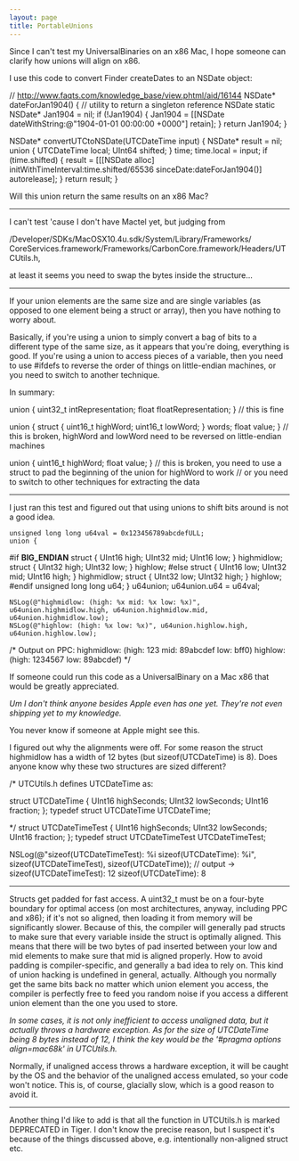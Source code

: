 ```yaml
---
layout: page
title: PortableUnions
---
```




Since I can't test my UniversalBinaries on an x86 Mac, I hope someone can clarify how unions will align on x86.

I use this code to convert Finder createDates to an NSDate object:

    

// http://www.faqts.com/knowledge_base/view.phtml/aid/16144
NSDate* dateForJan1904() {              // utility to return a singleton reference NSDate
        static NSDate* Jan1904 = nil;
        if (!Jan1904) {
                Jan1904 = [[NSDate dateWithString:@"1904-01-01 00:00:00 +0000"] retain];
        }
        return Jan1904;
}

NSDate* convertUTCtoNSDate(UTCDateTime input) {
        NSDate* result = nil;
        union {
                UTCDateTime local;
                UInt64 shifted;
        } time;
        time.local = input;
        if (time.shifted) {
                result = [[[NSDate alloc] initWithTimeInterval:time.shifted/65536
                        sinceDate:dateForJan1904()] autorelease];
        }
        return result;
}



Will this union return the same results on an x86 Mac?

----

I can't test 'cause I don't have Mactel yet, but judging from

/Developer/SDKs/MacOSX10.4u.sdk/System/Library/Frameworks/
CoreServices.framework/Frameworks/CarbonCore.framework/Headers/UTCUtils.h,

at least it seems you need to swap the bytes inside the structure...

----

If your union elements are the same size and are single variables (as opposed to one element being a struct or array), then you have nothing to worry about.

Basically, if you're using a union to simply convert a bag of bits to a different type of the same size, as it appears that you're doing, everything is good. If you're using a union to access pieces of a variable, then you need to use #ifdefs to reverse the order of things on little-endian machines, or you need to switch to another technique.

In summary:
    
union {
   uint32_t intRepresentation;
   float floatRepresentation;
} // this is fine

union {
   struct {
      uint16_t highWord;
      uint16_t lowWord;
   } words;
   float value;
} // this is broken, highWord and lowWord need to be reversed on little-endian machines

union {
   uint16_t highWord;
   float value;
} // this is broken, you need to use a struct to pad the beginning of the union for highWord to work
  // or you need to switch to other techniques for extracting the data


----

I just ran this test and figured out that using unions to shift bits around is not a good idea.

    
	unsigned long long u64val = 0x123456789abcdefULL;
	union {
#if __BIG_ENDIAN__ 
		struct {
			UInt16 high;
			UInt32 mid;
			UInt16 low;
		} highmidlow;
		struct {
			UInt32 high;
			UInt32 low;
		} highlow; 
#else
		struct {
			UInt16 low;
			UInt32 mid;
			UInt16 high;
		} highmidlow;
		struct {
			UInt32 low;
			UInt32 high;
		} highlow; 
#endif
		unsigned long long u64;
	} u64union;
	u64union.u64 = u64val;
	
	NSLog(@"highmidlow: (high: %x mid: %x low: %x)", u64union.highmidlow.high, u64union.highmidlow.mid, u64union.highmidlow.low);
	NSLog(@"highlow: (high: %x low: %x)", u64union.highlow.high, u64union.highlow.low);

/*
    Output on PPC:
        highmidlow: (high: 123 mid: 89abcdef low: bff0)
        highlow: (high: 1234567 low: 89abcdef)
*/



If someone could run this code as a UniversalBinary on a Mac x86 that would be greatly appreciated.

*Um I don't think anyone besides Apple even has one yet. They're not even shipping yet to my knowledge.*

You never know if someone at Apple might see this.

I figured out why the alignments were off. For some reason the struct     highmidlow has a width of 12 bytes (but sizeof(UTCDateTime) is 8).
Does anyone know why these two structures are sized different?

    
/*
    UTCUtils.h defines UTCDateTime as:

struct UTCDateTime {
  UInt16              highSeconds;
  UInt32              lowSeconds;
  UInt16              fraction;
};
typedef struct UTCDateTime              UTCDateTime;

*/
struct UTCDateTimeTest {
  UInt16              highSeconds;
  UInt32              lowSeconds;
  UInt16              fraction;
};
typedef struct UTCDateTimeTest UTCDateTimeTest;



NSLog(@"sizeof(UTCDateTimeTest): %i sizeof(UTCDateTime): %i", sizeof(UTCDateTimeTest), sizeof(UTCDateTime));
// output -> sizeof(UTCDateTimeTest): 12 sizeof(UTCDateTime): 8

----

Structs get padded for fast access. A uint32_t must be on a four-byte boundary for optimal access (on most architectures, anyway, including PPC and x86); if it's not so aligned, then loading it from memory will be significantly slower. Because of this, the compiler will generally pad structs to make sure that every variable inside the struct is optimally aligned. This means that there will be two bytes of pad inserted between your low and mid elements to make sure that mid is aligned properly. How to avoid padding is compiler-specific, and generally a bad idea to rely on. This kind of union hacking is undefined in general, actually. Although you normally get the same bits back no matter which union element you access, the compiler is perfectly free to feed you random noise if you access a different union element than the one you used to store.

*In some cases, it is not only inefficient to access unaligned data, but it actually throws a hardware exception.  As for the size of UTCDateTime being 8 bytes instead of 12, I think the key would be the '#pragma options align=mac68k' in UTCUtils.h.*

Normally, if unaligned access throws a hardware exception, it will be caught by the OS and the behavior of the unaligned access emulated, so your code won't notice. This is, of course, glacially slow, which is a good reason to avoid it.

----

Another thing I'd like to add is that all the function in UTCUtils.h is marked DEPRECATED in Tiger.
I don't know the precise reason, but I suspect it's because of the things discussed above, e.g. intentionally non-aligned struct etc.

